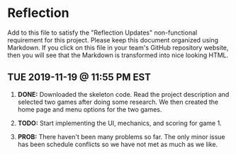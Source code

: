 # Reflection

Add to this file to satisfy the "Reflection Updates" non-functional requirement
for this project. Please keep this document organized using Markdown. If you
click on this file in your team's GitHub repository website, then you will see
that the Markdown is transformed into nice looking HTML.

## TUE 2019-11-19 @ 11:55 PM EST

1. **DONE:** Downloaded the skeleton code. Read the project description and selected two games after
doing some research. We then created the home page and menu options for the two games. 

2. **TODO:** Start implementing the UI, mechanics, and scoring for game 1.

3. **PROB:** There haven't been many problems so far. The only minor issue has been schedule conflicts
so we have not met as much as we like.
